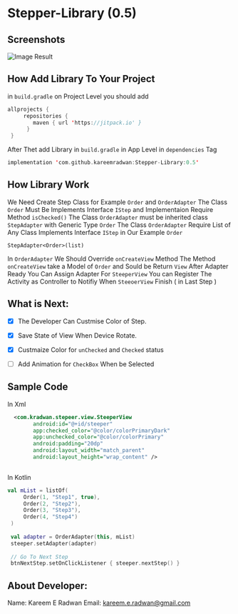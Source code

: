 # Stepper-Library (0.5)

## Screenshots
![Image Result](https://media.giphy.com/media/f6micojJP1dpgwnB3E/giphy.gif)
## How Add Library To Your Project
 in `build.gradle` on Project Level you should add 

``` kotlin
allprojects { 
     repositories { 
        maven { url 'https://jitpack.io' }
      }
 }   
```

 After Thet add Library in `build.gradle` in App Level
 in `dependencies` Tag
 
 ``` kotlin
 implementation 'com.github.kareemradwan:Stepper-Library:0.5'
 ```


## How Library Work
We Need Create Step Class for Example `Order` and `OrderAdapter` 
The Class `Order` Must Be Implements Interface `IStep` and Implementaion Require Method `isChecked()`
The Class `OrderAdapter` must be inherited class `StepAdapter` with Generic Type `Order`
The Class `OrderAdapter` Require List of Any Class Implements Interface `IStep` in Our Example `Order`

`
StepAdapter<Order>(list)
`

In `OrderAdapter` We Should Override `onCreateView` Method 
The Method `onCreateView` take a Model of `Order` and Sould be Return `View`
After Adapter Ready You Can Assign Adapter For `SteeperView` 
You can Register The Activity as Controller to Notifiy When `SteeoerView` Finish ( in Last Step )



## What is Next:
  - [X] The Developer Can Custmise Color of Step. 
  - [X] Save State of View When Device Rotate.
  - [X] Custmaize Color for `unChecked` and `Checked` status
  - [ ] Add Animation for `CheckBox` When be Selected


## Sample Code 
In Xml 
```xml
  <com.kradwan.stepeer.view.SteeperView
        android:id="@+id/steeper"
        app:checked_color="@color/colorPrimaryDark"
        app:unchecked_color="@color/colorPrimary"
        android:padding="20dp"
        android:layout_width="match_parent"
        android:layout_height="wrap_content" />
        
```
In Kotlin
```kotlin
val mList = listOf(
     Order(1, "Step1", true),
     Order(2, "Step2"),
     Order(3, "Step3"),
     Order(4, "Step4")
 )
 
 val adapter = OrderAdapter(this, mList)
 steeper.setAdapter(adapter)
 
 // Go To Next Step
 btnNextStep.setOnClickListener { steeper.nextStep() }
```


## About Developer:
Name: Kareem E Radwan
Email: kareem.e.radwan@gmail.com

